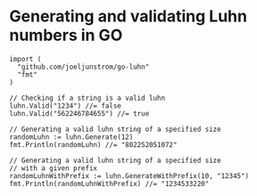 Generating and validating Luhn numbers in GO
=======

    import (
      "github.com/joeljunstrom/go-luhn"
      "fmt"
    )

    // Checking if a string is a valid luhn
    luhn.Valid("1234") //= false
    luhn.Valid("562246784655") //= true

    // Generating a valid luhn string of a specified size
    randomLuhn := luhn.Generate(12)
    fmt.Println(randomLuhn) //= "802252051072"

    // Generating a valid luhn string of a specified size
    // with a given prefix
    randomLuhnWithPrefix := luhn.GenerateWithPrefix(10, "12345")
    fmt.Println(randomLuhnWithPrefix) //= "1234533220"

